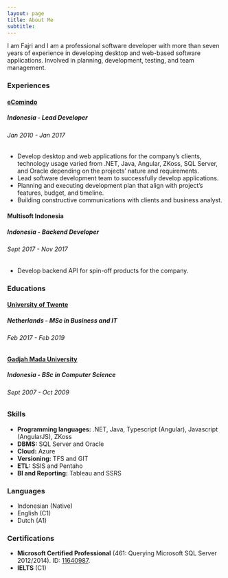 ```yaml
---
layout: page
title: About Me
subtitle: 
---
```


I am Fajri and I am a professional software developer with more than seven years of experience in developing desktop and web-based software applications. Involved in planning, development, testing, and team management.

### Experiences

#### [eComindo](http://www.ecomindo.com/)
##### Indonesia - Lead Developer
###### Jan 2010 - Jan 2017
- Develop desktop and web applications for the company’s clients, technology usage varied from .NET, Java, Angular, ZKoss, SQL Server, and Oracle depending on the projects’ nature and requirements.
- Lead software development team to successfully develop applications.
- Planning and executing development plan that align with project’s features, budget, and timeline.
- Building constructive communications with clients and business analyst.

#### Multisoft Indonesia
##### Indonesia - Backend Developer
###### Sept 2017 - Nov 2017
- Develop backend API for spin-off products for the company.

### Educations

#### [University of Twente](https://www.utwente.nl/en/)
##### Netherlands - MSc in Business and IT
###### Feb 2017 - Feb 2019

#### [Gadjah Mada University](https://ugm.ac.id/en/)
##### Indonesia - BSc in Computer Science
###### Sept 2007 - Oct 2009

### Skills
- **Programming languages:** .NET, Java, Typescript (Angular), Javascript (AngularJS), ZKoss
- **DBMS:** SQL Server and Oracle
- **Cloud:** Azure
- **Versioning:** TFS and GIT
- **ETL:** SSIS and Pentaho
- **BI and Reporting:** Tableau and SSRS

### Languages
- Indonesian (Native)
- English (C1)
- Dutch (A1)

### Certifications
- **Microsoft Certified Professional** (461: Querying Microsoft SQL Server 2012/2014). ID: [11640987](https://www.youracclaim.com/badges/4b5f15d8-d3f4-4bbc-b6ae-b47f9d952def/linked_in_profile).
- **IELTS** (C1)
